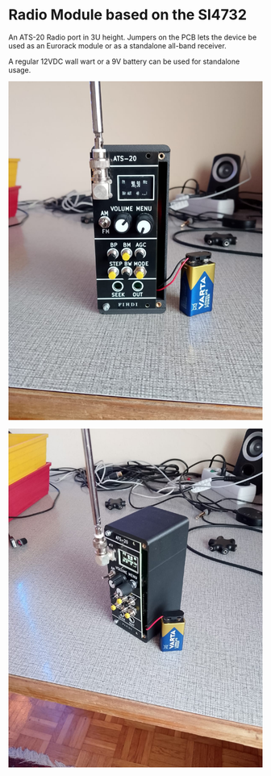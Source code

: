# Radio Module based on the SI4732

An ATS-20 Radio port in 3U height. Jumpers on the PCB lets the device be used as an Eurorack module or as a standalone all-band receiver.

A regular 12VDC wall wart or a 9V battery can be used for standalone usage.

![](https://raw.githubusercontent.com/Fihdi/ATS-20-Eurorack/refs/heads/main/Radio.jpeg?token=GHSAT0AAAAAACZ7GKIOPJ44QZGAOLS2EZLQ2EGBSZA)

![](https://raw.githubusercontent.com/Fihdi/ATS-20-Eurorack/refs/heads/main/Radio2.jpeg?token=GHSAT0AAAAAACZ7GKIPCGGIBEF5RDW45EOE2EGBUHQ)

